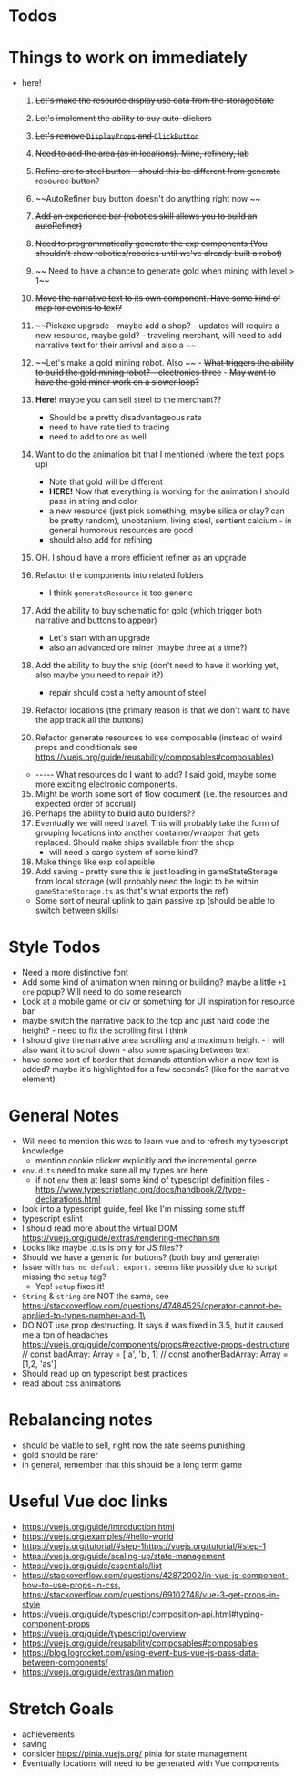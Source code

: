 # Todos

# Things to work on immediately 
* here! 
    1.  ~~Let's make the resource display use data from the storageState~~
    2. ~~Let's implement the ability to buy auto-clickers~~
    3. ~~Let's remove `DisplayProps` and `ClickButton`~~
    4. ~~Need to add the area (as in locations). Mine, refinery, lab~~
    5. ~~Refine ore to steel button - should this be different from generate resource button?~~
    7.  ~~AutoRefiner buy button doesn't do anything right now ~~
    10.  ~~Add an experience bar (robotics skill allows you to build an autoRefiner)~~
    11. ~~Need to programmatically generate the exp components (You shouldn't show robotics/robotics until we've already built a robot)~~
    13. ~~ Need to have a chance to generate gold when mining with level > 1~~
    14. ~~Move the narrative text to its own component. Have some kind of map for events to text?~~
    13. ~~Pickaxe upgrade - maybe add a shop? - updates will require a new resource, maybe gold? - traveling merchant, will need to add narrative text for their arrival and also a ~~
    14.  ~~Let's make a gold mining robot. Also ~~
        - ~~What triggers the ability to build the gold mining robot? - electronics three~~
        - ~~May want to have the gold miner work on a slower loop?~~
    15. **Here!**  maybe you can sell steel to the merchant??
        - Should be a pretty disadvantageous rate
        - need to have rate tied to trading
        - need to add to ore as well

    15. Want to do the animation bit that I mentioned (where the text pops up)
        - Note that gold will be different 
        * **HERE!** Now that everything is working for the animation I should pass in string and color
        - a new resource (just pick something, maybe silica or clay? can be pretty random), unobtanium, living steel, sentient calcium - in general humorous resources are good
        - should also add for refining
    16. OH. I should have a more efficient refiner as an upgrade
    16. Refactor the components into related folders
        - I think `generateResource` is too generic
    17. Add the ability to buy schematic for gold (which trigger both narrative and buttons to appear)
        - Let's start with an upgrade
        - also an advanced ore miner (maybe three at a time?)
    16. Add the ability to buy the ship (don't need to have it working yet, also maybe you need to repair it?) 
        - repair should cost a hefty amount of steel
    16. Refactor locations (the primary reason is that we don't want to have the app track all the buttons)
    14. Refactor generate resources to use composable (instead of weird props and conditionals
    see https://vuejs.org/guide/reusability/composables#composables)
    - ----- What resources do I want to add? I said gold, maybe some more exciting electronic components.
    15. Might be worth some sort of flow document (i.e. the resources and expected order of accrual)
    12. Perhaps the ability to build auto builders??
    11. Eventually we will need travel. This will probably take the form of grouping locations into another container/wrapper that gets replaced. Should make ships available from the shop
        - will need a cargo system of some kind?
    12. Make things like exp collapsible 
    12. Add saving - pretty sure this is just loading in gameStateStorage from local storage (will probably need the logic to be within `gameStateStorage.ts` as that's what exports the ref)
    * Some sort of neural uplink to gain passive xp (should be able to switch between skills)
    

# Style Todos
* Need a more distinctive font 
* Add some kind of animation when mining or building? maybe a little `+1 ore` popup? Will need to do some research
* Look at a mobile game or civ or something for UI inspiration for resource bar
* maybe switch the narrative back to the top and just hard code the height? - need to fix the scrolling first I think
* I should give the narrative area scrolling and a maximum height - I will also want it to scroll down - also some spacing between text
* have some sort of border that demands attention when a new text is added? maybe it's highlighted for a few seconds? (like for the narrative element)

# General Notes
* Will need to mention this was to learn vue and to refresh my typescript knowledge 
    - mention cookie clicker explicitly and the incremental genre 
* `env.d.ts` need to make sure all my types are here
    - if not `env` then at least some kind of typescript definition files - https://www.typescriptlang.org/docs/handbook/2/type-declarations.html 
* look into a typescript guide, feel like I'm missing some stuff
* typescript eslint
* I should read more about the virtual DOM https://vuejs.org/guide/extras/rendering-mechanism 
* Looks like maybe .d.ts is only for JS files?? 
* Should we have a generic for buttons? (both buy and generate)
* Issue with `has no default export.` seems like possibly due to script missing the `setup` tag?
    - Yep! `setup` fixes it!
* `String` & `string` are NOT the same, see https://stackoverflow.com/questions/47484525/operator-cannot-be-applied-to-types-number-and-1\
* DO NOT use prop destructing. It says it was fixed in 3.5, but it caused me a ton of headaches https://vuejs.org/guide/components/props#reactive-props-destructure
// const badArray: Array<string> = ['a', 'b', 1]
// const anotherBadArray: Array<number> = [1,2, 'as'] 
* Should read up on typescript best practices
* read about css animations

# Rebalancing notes
* should be viable to sell, right now the rate seems punishing
* gold should be rarer
* in general, remember that this should be a long term game

# Useful Vue doc links
* https://vuejs.org/guide/introduction.html
* https://vuejs.org/examples/#hello-world
* https://vuejs.org/tutorial/#step-1https://vuejs.org/tutorial/#step-1
* https://vuejs.org/guide/scaling-up/state-management
* https://vuejs.org/guide/essentials/list 
* https://stackoverflow.com/questions/42872002/in-vue-js-component-how-to-use-props-in-css, https://stackoverflow.com/questions/69102748/vue-3-get-props-in-style
* https://vuejs.org/guide/typescript/composition-api.html#typing-component-props
* https://vuejs.org/guide/typescript/overview
* https://vuejs.org/guide/reusability/composables#composables
* https://blog.logrocket.com/using-event-bus-vue-js-pass-data-between-components/
* https://vuejs.org/guide/extras/animation
 

# Stretch Goals
* achievements
* saving
* consider https://pinia.vuejs.org/ pinia for state management
* Eventually locations will need to be generated with Vue components
